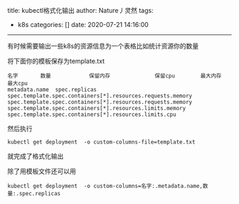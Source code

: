 title: kubectl格式化输出
author: Nature丿灵然
tags:
  - k8s
categories: []
date: 2020-07-21 14:16:00
---
有时候需要输出一些k8s的资源信息为一个表格比如统计资源你的数量
<!--more-->
 将下面你的模板保存为template.txt
```
名字       数量            保留内存              保留cpu        最大内存  最大cpu                               
metadata.name  spec.replicas   spec.template.spec.containers[*].resources.requests.memory  spec.template.spec.containers[*].resources.requests.memory   spec.template.spec.containers[*].resources.limits.memory  spec.template.spec.containers[*].resources.limits.cpu
```

然后执行
```
kubectl get deployment  -o custom-columns-file=template.txt
```
就完成了格式化输出

除了用模板文件还可以用

```
kubectl get deployment  -o custom-columns=名字:.metadata.name,数量:.spec.replicas
```